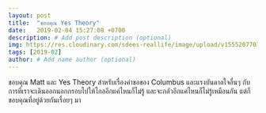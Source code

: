```yaml
---
layout: post
title:  "ขอบคุณ Yes Theory"
date:   2019-02-04 15:27:08 +0700
description: # Add post description (optional)
img: https://res.cloudinary.com/sdees-reallife/image/upload/v1555207707/Screenshot_from_2019-04-14_09-06-54.png # Add image post (optional)
tags: [2019-02]
author: # Add name author (optional)
---
```

ขอบคุณ Matt และ Yes Theory สำหรับเรื่องคำขอของ Columbus และแรงบันดาลใจอื่นๆ กับการที่เราจะเดินออกนอกกรอบไปให้ไกลอีกแค่ไหนก็ไม่รู้ และจะกลัวอีกแค่ไหนก็ไม่รู้เหมือนกัน แต่ก็ขอบคุณที่อยู่ด้วยกันเรื่อยๆ มา
